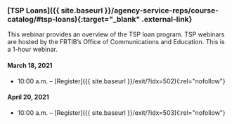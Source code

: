 ### [TSP Loans]({{ site.baseurl }}/agency-service-reps/course-catalog/#tsp-loans){:target="\_blank" .external-link}

This webinar provides an overview of the TSP loan program. TSP webinars are hosted by the FRTIB’s Office of Communications and Education. This is a 1-hour webinar.

#### March 18, 2021

- 10:00 a.m. – [Register]({{ site.baseurl }}/exit/?idx=502){:rel="nofollow"}

#### April 20, 2021

- 10:00 a.m. – [Register]({{ site.baseurl }}/exit/?idx=503){:rel="nofollow"}
